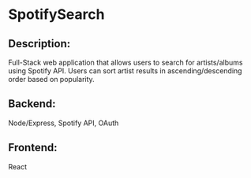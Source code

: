 # SpotifySearch

## Description: 

Full-Stack web application that allows users to search for artists/albums using Spotify API. 
Users can sort artist results in ascending/descending order based on popularity.

## Backend: 

Node/Express, Spotify API, OAuth

## Frontend: 

React 

